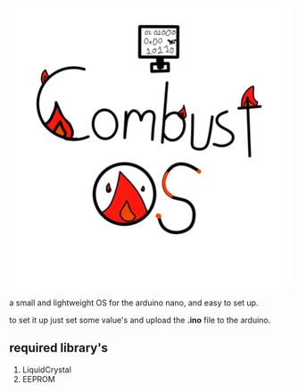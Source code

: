 
![Image](https://github.com/StickyCoolDev/CombustOS/blob/main/CombustOSLogo.png)

a small and lightweight OS for the arduino nano, and easy to set up.

to set it up just set some value's and upload the **.ino** file to the arduino.

## required library's 
1. LiquidCrystal
2. EEPROM